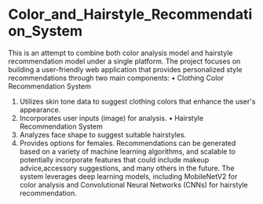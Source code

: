 # Color_and_Hairstyle_Recommendation_System

This is an attempt to combine both color analysis model and hairstyle recommendation model under a single platform. The project focuses on building a user-friendly web application that provides personalized style recommendations through two main components:
• Clothing Color Recommendation System
1. Utilizes skin tone data to suggest clothing colors that enhance the user's appearance.
2. Incorporates user inputs (image) for analysis.
• Hairstyle Recommendation System
1. Analyzes face shape to suggest suitable hairstyles.
2. Provides options for females.
Recommendations can be generated based on a variety of machine learning algorithms, and scalable to potentially incorporate features that could include makeup advice,accessory suggestions, and many others in the future. The system leverages deep learning models, including MobileNetV2 for color analysis and Convolutional Neural Networks (CNNs) for hairstyle recommendation.

